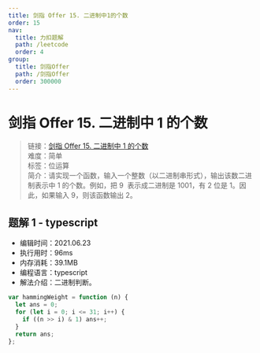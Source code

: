 ```yaml
---
title: 剑指 Offer 15. 二进制中1的个数
order: 15
nav:
  title: 力扣题解
  path: /leetcode
  order: 4
group:
  title: 剑指Offer
  path: /剑指Offer
  order: 300000
---
```


# 剑指 Offer 15. 二进制中 1 的个数

> 链接：[剑指 Offer 15. 二进制中 1 的个数](https://leetcode-cn.com/problems/er-jin-zhi-zhong-1de-ge-shu-lcof/)  
> 难度：简单  
> 标签：位运算  
> 简介：请实现一个函数，输入一个整数（以二进制串形式），输出该数二进制表示中 1 的个数。例如，把 9  表示成二进制是 1001，有 2 位是 1。因此，如果输入 9，则该函数输出 2。

## 题解 1 - typescript

- 编辑时间：2021.06.23
- 执行用时：96ms
- 内存消耗：39.1MB
- 编程语言：typescript
- 解法介绍：二进制判断。

```typescript
var hammingWeight = function (n) {
  let ans = 0;
  for (let i = 0; i <= 31; i++) {
    if ((n >> i) & 1) ans++;
  }
  return ans;
};
```
